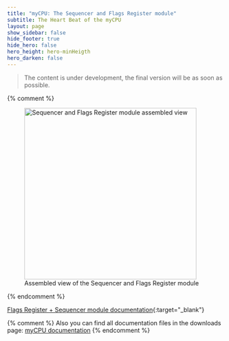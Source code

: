 ```yaml
---
title: "myCPU: The Sequencer and Flags Register module"
subtitle: The Heart Beat of the myCPU
layout: page
show_sidebar: false
hide_footer: true
hide_hero: false
hero_height: hero-minHeigth
hero_darken: false
---
```

> The content is under development, the final version will be as soon as possible.

{% comment %}
<figure class="center">
    <img src="{{ site.baseurl }}/img/mycpu/modules/flag_seq/flag_seq_assembled_min.png" alt="Sequencer and Flags Register module assembled view" title="Assembled view of the Sequencer and Flags Register module" width="400px">
    <figcaption>Assembled view of the Sequencer and Flags Register module</figcaption>
</figure>
{% endcomment %}

[Flags Register + Sequencer module documentation](https://github.com/mylabpcb/myCPU/blob/master/Docs/myCPU_FlagsRegister_Seq_module_full.pdf){:target="_blank"}

{% comment %}
Also you can find all documentation files in the downloads page: [myCPU documentation](/pages/en/mycpu/downloads/technical_docs)
{% endcomment %}
